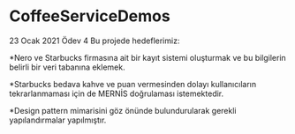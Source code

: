 # CoffeeServiceDemos
23 Ocak 2021 Ödev 4
Bu projede hedeflerimiz: 

*Nero ve Starbucks firmasına ait bir kayıt sistemi oluşturmak ve bu bilgilerin belirli bir veri tabanına eklemek.

*Starbucks bedava kahve ve puan vermesinden dolayı kullanıcıların tekrarlanmaması için de MERNİS doğrulaması istemektedir.

*Design pattern mimarisini göz önünde bulundurularak gerekli yapılandırmalar yapılmıştır.

